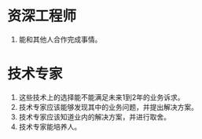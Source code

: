 
# 资深工程师
1. 能和其他人合作完成事情。

# 技术专家

1. 这些技术上的选择能不能满足未来1到2年的业务诉求。
2. 技术专家应该能够发现其中的业务问题，并提出解决方案。
3. 技术专家应该知道业内的解决方案，并进行取舍。
4. 技术专家能培养人。

